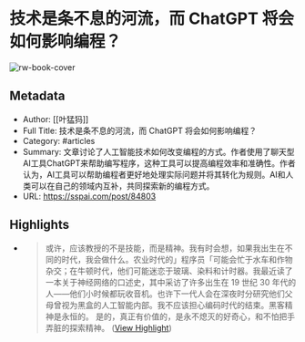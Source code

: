 # 技术是条不息的河流，而 ChatGPT 将会如何影响编程？

![rw-book-cover](https://cdn-static.sspai.com/favicon/sspai.ico)

## Metadata
- Author: [[叶猛犸]]
- Full Title: 技术是条不息的河流，而 ChatGPT 将会如何影响编程？
- Category: #articles
- Summary: 文章讨论了人工智能技术如何改变编程的方式。作者使用了聊天型AI工具ChatGPT来帮助编写程序，这种工具可以提高编程效率和准确性。作者认为，AI工具可以帮助编程者更好地处理实际问题并将其转化为规则。AI和人类可以在自己的领域内互补，共同探索新的编程方式。
- URL: https://sspai.com/post/84803

## Highlights
- > 或许，应该教授的不是技能，而是精神。我有时会想，如果我出生在不同的时代，我会做什么。农业时代的」程序员「可能会忙于水车和作物杂交；在牛顿时代，他们可能迷恋于玻璃、染料和计时器。我最近读了一本关于神经网络的口述史，其中采访了许多出生在 19 世纪 30 年代的人——他们小时候都玩收音机。也许下一代人会在深夜时分研究他们父母曾视为黑盒的人工智能内部。我不应该担心编码时代的结束。黑客精神是永恒的。
  是的，真正有价值的，是永不熄灭的好奇心，和不怕把手弄脏的探索精神。 ([View Highlight](https://read.readwise.io/read/01hhbt1qc5pyxpe6mj1bve07a6))
